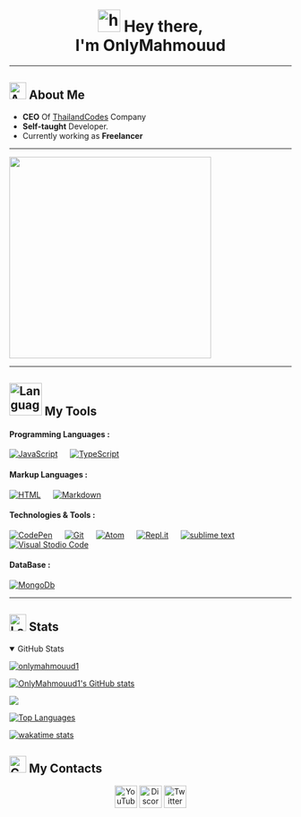 <link href="/assets/styles.css" rel="stylesheet"></link>
<h1 align="center"><img src="https://camo.githubusercontent.com/e8e7b06ecf583bc040eb60e44eb5b8e0ecc5421320a92929ce21522dbc34c891/68747470733a2f2f6d656469612e67697068792e636f6d2f6d656469612f6876524a434c467a6361737252346961377a2f67697068792e676966" alt="hey" width="40"> Hey there,<br> I'm OnlyMahmouud</h1> 

---

## <img src="https://cdn.discordapp.com/emojis/978438782296657971.webp?size=96&quality=lossless" width="30" alt="About me"/> About Me
* **CEO** Of [ThailandCodes](https://discord.gg/thailandcodes) Company
* **Self-taught** Developer.
* Currently working as **Freelancer**  

---


<img src = "https://cdn.discordapp.com/attachments/773360907320819723/1082309731072344084/code.png" width="360">

---

## <img src="https://user-images.githubusercontent.com/67812625/137175204-80bbeb5c-b861-4328-a801-a759791f5aa1.png" width="58" alt="Languages"> My Tools

#### Programming Languages :
[![JavaScript](https://img.shields.io/badge/Javascript-f7e018?style=for-the-badge&logo=javascript&logoColor=black)](https://www.javascript.com/)
&emsp;
[![TypeScript](https://img.shields.io/badge/Typescript-2D79C7?style=for-the-badge&logo=typescript&logoColor=white)](https://www.typescriptlang.org/)

#### Markup Languages :

[![HTML](https://img.shields.io/badge/Html5-E54C21?style=for-the-badge&logo=html5&logoColor=white)](https://html.com/)
&emsp;
[![Markdown](https://img.shields.io/badge/Markdown-000000?style=for-the-badge&logo=markdown&logoColor=white)](https://www.markdownguide.org/)

#### Technologies & Tools :

[![CodePen](https://img.shields.io/badge/Codepen-000000?style=for-the-badge&logo=codepen&logoColor=white)](https://codepen.io/OnlyMahmouud1)
&emsp;
[![Git](https://img.shields.io/badge/Git-f34f29?style=for-the-badge&logo=Git&logoColor=white)](https://git-scm.com/)
&emsp;
[![Atom](https://img.shields.io/badge/Atom-f0b72f?style=for-the-badge&logo=Atom&logoColor=white)](https://git-scm.com/)
&emsp;
[![Repl.it](https://img.shields.io/badge/Repl.it-%230D101E.svg?style=for-the-badge&logo=replit&logoColor=white)](https://replit.com/)
&emsp;
[![sublime text](https://img.shields.io/badge/Sublime_text-4B4B4B?style=for-the-badge&logo=sublime-text&logoColor=FF9800)](https://www.sublimetext.com/3)
&emsp;
[![Visual Stodio Code](https://img.shields.io/badge/Visual_Studio_Code-3d3d3d?style=for-the-badge&logo=visual%20studio%20code&logoColor=0078D4)](https://code.visualstudio.com/)

#### DataBase :

[![MongoDb](https://img.shields.io/badge/MongoDB-white?style=for-the-badge&logo=mongodb&logoColor=green)](https://www.mongodb.com/)

---

## <img src="https://cdn.discordapp.com/attachments/1058511731032330315/1082322612279066654/800px_COLOURBOX18105948.jpg" width="30" alt="Languages"> Stats
<details open>
<summary>GitHub Stats</summary>
<p align="left"> <a href="https://github.com/ryo-ma/github-profile-trophy"><img src="https://github-profile-trophy.vercel.app/?username=onlymahmouud1&theme=radical" alt="onlymahmouud1" /></a> </p>

<a href="http://www.github.com/OnlyMahmouud1"><img src="https://github-readme-stats.vercel.app/api?username=OnlyMahmouud1&theme=radical&show_icons=true" alt="OnlyMahmouud1's GitHub stats"/></a>

<a href="http://www.github.com/OnlyMahmouud1"><img src="https://github-readme-streak-stats.herokuapp.com/?user=OnlyMahmouud1&theme=radical&ring=3382ed&fire=3382ed&currStreakNum=ffffff&currStreakLabel=3382ed&sideNums=ffffff&sideLabels=ffffff&dates=ffffff&hide_border=true" /></a>

<a href="https://github.com/OnlyMahmouud1" align="left"><img src="https://github-readme-stats.vercel.app/api/top-langs/?username=OnlyMahmouud1&langs_count=5&theme=radical&hide_border=true&locale=en&custom_title=Top%20%Languages" alt="Top Languages" /></a>

[![wakatime stats](https://github-readme-stats.vercel.app/api/wakatime?username=OnlyMahmouud&theme=radical&hide_border=true&langs_count=7)](https://wakatime.com/@OnlyMahmouud)

## <img src="https://i.ibb.co/wpcck6r/pngegg-5.png" width="30" alt="Contacts"> My Contacts
<div align="center">
  <a href="https://www.youtube.com/c/ThailandCodes"><img alt="YouTube" src="https://cdn.discordapp.com/attachments/1058511731032330315/1082319454492442644/YouTube-logo.png" width="40"></a>
  <a href="https://discord.gg/thailandcodes"><img alt="Discord" src="https://cdn.discordapp.com/attachments/1058511731032330315/1082319322275401809/Discord-logo.png" width="40"></a>
  <a href="https://twitter.com/ThailandCodes"><img alt="Twitter" src="https://cdn.discordapp.com/attachments/1058511731032330315/1082319031991812097/Twitter-logo.png" width="40"></a>
  <p>
</div>
